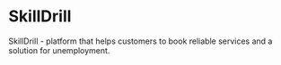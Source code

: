 # SkillDrill
SkillDrill - platform that helps customers to book reliable services and a solution for unemployment. 
